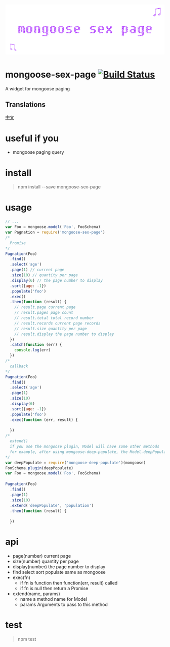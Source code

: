 # ﻿![mongoose-sex-page](static/logo.gif)

# mongoose-sex-page [![Build Status](https://travis-ci.org/dtboy1995/mongoose-sex-page.svg?branch=master)](https://travis-ci.org/dtboy1995/mongoose-sex-page)
A widget for mongoose paging

## Translations
[中文](README_CN.md)

# useful if you
- mongoose paging query

# install
> npm install --save mongoose-sex-page

# usage
```javascript
// ...
var Foo = mongoose.model('Foo', FooSchema)
var Pagnation = require('mongoose-sex-page')
/*
  Promise
*/
Pagnation(Foo)
  .find()
  .select('age')
  .page(1) // current page
  .size(10) // quantity per page
  .display(6) // the page number to display
  .sort({age: -1})
  .populate('foo')
  .exec()
  .then(function (result) {
    // result.page current page
    // result.pages page count
    // result.total total record number
    // result.records current page records
    // result.size quantity per page
    // result.display the page number to display
  })
  .catch(function (err) {
    console.log(err)
  })
/*
  callback
*/
Pagnation(Foo)
  .find()
  .select('age')
  .page(1)
  .size(10)
  .display(6)
  .sort({age: -1})
  .populate('foo')
  .exec(function (err, result) {

  })
/*
  extend()
  if you use the mongoose plugin, Model will have some other methods
  for example, after using mongoose-deep-populate, the Model.deepPopulate method exists
*/
var deepPopulate = require('mongoose-deep-populate')(mongoose)
FooSchema.plugin(deepPopulate)
var Foo = mongoose.model('Foo', FooSchema)

Pagnation(Foo)
  .find()
  .page(1)
  .size(10)
  .extend('deepPopulate', 'population')
  .then(function (result) {

  })
```

# api
- page(number)  current page
- size(number)  quantity per page
- display(number)  the page number to display
- find select sort populate  same as mongoose
- exec(fn)
  - if fn is function then function(err, result) called
  - if fn is null then return a Promise
- extend(name, params)
  - name a method name for Model
  - params Arguments to pass to this method
# test
> npm test
